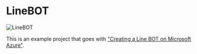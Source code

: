 # LineBOT
![LineBOT](http://3.bp.blogspot.com/-TyxobiCCKKw/V2eUpoZXUSI/AAAAAAAAdmA/-MwR-Xm24PgOSoyiAha3BS1ArxWWC4cTACK4B/s1600/LineBOT.gif)<p>
This is an example project that goes with ["Creating a Line BOT on Microsoft Azure"](http://phchu.blogspot.com/2016/06/creating-line-bot-on-microsoft-azure.html).
